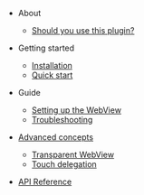 - About

  - [Should you use this plugin?](about/should-you-use-this-plugin.md)

- Getting started

  - [Installation](getting-started/installation.md)
  - [Quick start](getting-started/quickstart.md)

- Guide

  - [Setting up the WebView](guide/setup-webview.md)
  - [Troubleshooting](guide/troubleshooting.md)

- [Advanced concepts](advanced-concepts/)

  - [Transparent WebView](advanced-concepts/transparent-webview.md)
  - [Touch delegation](advanced-concepts/touch-delegation.md)

- [API Reference](api.md)
